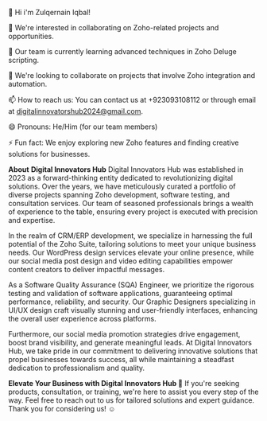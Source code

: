 👋 Hi i'm Zulqernain Iqbal!

👀 We're interested in collaborating on Zoho-related projects and opportunities.

🌱 Our team is currently learning advanced techniques in Zoho Deluge scripting.

💞️ We're looking to collaborate on projects that involve Zoho integration and automation.

📫 How to reach us: You can contact us at +923093108112 or through email at digitalinnovatorshub2024@gmail.com.

😄 Pronouns: He/Him (for our team members)

⚡ Fun fact: We enjoy exploring new Zoho features and finding creative solutions for businesses.

**About** **Digital Innovators Hub**
Digital Innovators Hub was established in 2023 as a forward-thinking entity dedicated to revolutionizing digital solutions. Over the years, we have meticulously curated a portfolio of diverse projects spanning Zoho development, software testing, and consultation services. Our team of seasoned professionals brings a wealth of experience to the table, ensuring every project is executed with precision and expertise.

In the realm of CRM/ERP development, we specialize in harnessing the full potential of the Zoho Suite, tailoring solutions to meet your unique business needs. Our WordPress design services elevate your online presence, while our social media post design and video editing capabilities empower content creators to deliver impactful messages.

As a Software Quality Assurance (SQA) Engineer, we prioritize the rigorous testing and validation of software applications, guaranteeing optimal performance, reliability, and security. Our Graphic Designers specializing in UI/UX design craft visually stunning and user-friendly interfaces, enhancing the overall user experience across platforms.

Furthermore, our social media promotion strategies drive engagement, boost brand visibility, and generate meaningful leads. At Digital Innovators Hub, we take pride in our commitment to delivering innovative solutions that propel businesses towards success, all while maintaining a steadfast dedication to professionalism and quality.

**Elevate Your Business with Digital Innovators Hub 🌟**
If you're seeking  products, consultation, or training, we're here to assist you every step of the way.
Feel free to reach out to us for tailored solutions and expert guidance. Thank you for considering us! ☺️
